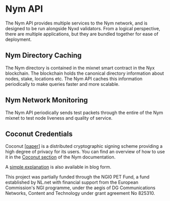 Nym API
=======

The Nym API provides multiple services to the Nym network, and is designed to be run alongside Nyxd validators. From a logical perspective, there are multiple applications, but they are bundled together for ease of deployment.


Nym Directory Caching
----------------------

The Nym directory is contained in the mixnet smart contract in the Nyx blockchain. The blockchain holds the canonical directory information about nodes, stake, locations etc. The Nym API caches this information periodically to make queries faster and more scalable. 


Nym Network Monitoring
-----------------------

The Nym API periodically sends test packets through the entire of the Nym mixnet to test node liveness and quality of service. 


Coconut Credentials
-------------------

Coconut [[paper](https://arxiv.org/abs/1802.07344)] is a distributed cryptographic signing scheme providing a high degree of privacy for its users. You can find an overview of how to use it in the [Coconut section](https://nymtech.net/docs/overview/private-access-control/) of the Nym documentation. 

A [simple explanation](https://constructiveproof.com/posts/2020-03-24-nym-credentials-overview/) is also available in blog form. 

This project was partially funded through the NGI0 PET Fund, a fund established by NL.net with financial support from the European Commission's NGI programme, under the aegis of DG Communications Networks, Content and Technology under grant agreement No 825310.